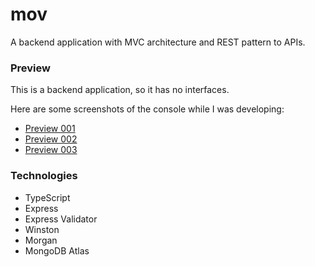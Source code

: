 # mov

A backend application with MVC architecture and REST pattern to APIs.

### Preview

This is a backend application, so it has no interfaces.

Here are some screenshots of the console while I was developing:

- [Preview 001](doc/preview-001.png)
- [Preview 002](doc/preview-002.png)
- [Preview 003](doc/preview-003.png)

### Technologies

- TypeScript
- Express
- Express Validator
- Winston
- Morgan
- MongoDB Atlas
